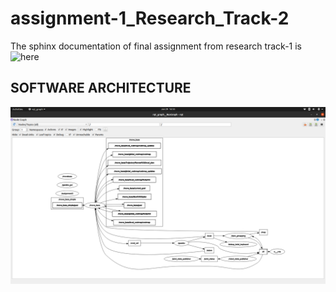 # assignment-1_Research_Track-2
The sphinx documentation of final assignment from research track-1 is ![here]()

## SOFTWARE ARCHITECTURE

![image1](https://github.com/aayush11101998/Assignment-3_RT-1/blob/master/images/Screenshot%20from%202022-06-29%2016-55-41.png)
